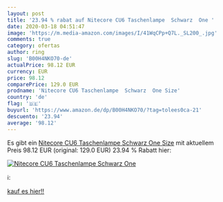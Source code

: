 ```yaml
---
layout: post
title: '23.94 % rabat auf Nitecore CU6 Taschenlampe  Schwarz  One '
date: 2020-03-18 04:51:47
image: 'https://m.media-amazon.com/images/I/41WqCPp+Q7L._SL200_.jpg'
comments: true
category: ofertas
author: ring
slug: 'B00H4NKO70-de'
actualPrice: 98.12 EUR
currency: EUR
price: 98.12
comparePrice: 129.0 EUR
prodname: 'Nitecore CU6 Taschenlampe  Schwarz  One Size'
country: 'de'
flag: '🇩🇪'
buyurl: 'https://www.amazon.de/dp/B00H4NKO70/?tag=tolees0ca-21'
descuento: '23.94'
average: '98.12'
---
```


Es gibt ein [Nitecore CU6 Taschenlampe  Schwarz  One Size](https://www.amazon.de/dp/B00H4NKO70/?tag=tolees0ca-21) mit aktuellem Preis 98.12 EUR (original: 129.0 EUR) 23.94 % Rabatt hier:

[![Nitecore CU6 Taschenlampe  Schwarz  One ](https://m.media-amazon.com/images/I/41WqCPp+Q7L._SL200_.jpg)](https://www.amazon.de/dp/B00H4NKO70/?tag=tolees0ca-21)

ℹ️:


[kauf es hier!!](https://www.amazon.de/dp/B00H4NKO70/?tag=tolees0ca-21)
